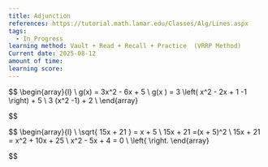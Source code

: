 ```yaml
---
title: Adjunction
references: https://tutorial.math.lamar.edu/Classes/Alg/Lines.aspx
tags:
  - In_Progress
learning method: Vault + Read + Recall + Practice  (VRRP Method)
Current date: 2025-08-12
amount of time: 
learning score:
---
```


$$
\begin{array}{l}  \\
g(x)  = 3x^2 - 6x      + 5    \\
g(x )   =  3 \left( x^2 - 2x + 1 -1 \right) +  5   \\
3 (x^2     -1)  +  2  \\
\end{array}

$$


$$
\begin{array}{l}  \\
\sqrt{  15x  +  21 }  =  x + 5   \\
15x +   21  =(x + 5)^2   \\
15x + 21  =  x^2  +   10x  +  25   \\
x^2  - 5x  + 4    =  0   \\
\left{ \right.
\end{array}

$$